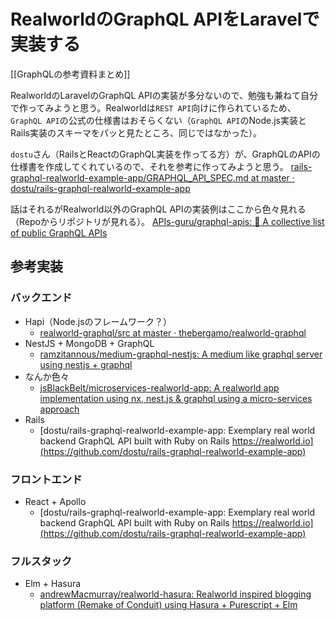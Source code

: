# RealworldのGraphQL APIをLaravelで実装する

[[GraphQLの参考資料まとめ]]

RealworldのLaravelのGraphQL APIの実装が多分ないので、勉強も兼ねて自分で作ってみようと思う。Realworldは`REST API`向けに作られているため、`GraphQL API`の公式の仕様書はおそらくない（`GraphQL API`のNode.js実装とRails実装のスキーマをパッと見たところ、同じではなかった）。

`dostu`さん（RailsとReactのGraphQL実装を作ってる方）が、GraphQLのAPIの仕様書を作成してくれているので、それを参考に作ってみようと思う。
[rails-graphql-realworld-example-app/GRAPHQL_API_SPEC.md at master · dostu/rails-graphql-realworld-example-app](https://github.com/dostu/rails-graphql-realworld-example-app/blob/master/GRAPHQL_API_SPEC.md)

話はそれるがRealworld以外のGraphQL APIの実装例はここから色々見れる（Repoからリポジトリが見れる）。
[APIs-guru/graphql-apis: 📜 A collective list of public GraphQL APIs](https://github.com/APIs-guru/graphql-apis)

## 参考実装

### バックエンド

- Hapi（Node.jsのフレームワーク？）
	- [realworld-graphql/src at master · thebergamo/realworld-graphql](https://github.com/thebergamo/realworld-graphql)
- NestJS + MongoDB + GraphQL
	- [ramzitannous/medium-graphql-nestjs: A medium like graphql server using nestjs + graphql](https://github.com/ramzitannous/medium-graphql-nestjs)
- なんか色々
	- [jsBlackBelt/microservices-realworld-app: A realworld app implementation using nx, nest.js & graphql using a micro-services approach](https://github.com/jsBlackBelt/microservices-realworld-app)
- Rails
  - [dostu/rails-graphql-realworld-example-app: Exemplary real world backend GraphQL API built with Ruby on Rails https://realworld.io](https://github.com/dostu/rails-graphql-realworld-example-app)

### フロントエンド

- React + Apollo
  - [dostu/rails-graphql-realworld-example-app: Exemplary real world backend GraphQL API built with Ruby on Rails https://realworld.io](https://github.com/dostu/rails-graphql-realworld-example-app)

### フルスタック

- Elm + Hasura
	- [andrewMacmurray/realworld-hasura: Realworld inspired blogging platform (Remake of Conduit) using Hasura + Purescript + Elm](https://github.com/andrewMacmurray/realworld-hasura)

